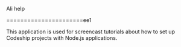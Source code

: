 Ali help

======================ee1




This application is used for screencast tutorials about how to set up Codeship projects with Node.js applications.
